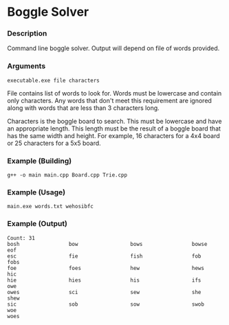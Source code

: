 # Boggle Solver

### Description

Command line boggle solver. Output will depend on file of words provided.

### Arguments

```
executable.exe file characters
```

File contains list of words to look for. Words must be lowercase and contain only characters. Any words that don't meet this requirement are ignored along with words that are less than 3 characters long.

Characters is the boggle board to search. This must be lowercase and have an appropriate length. This length must be the result of a boggle board that has the same width and height. For example, 16 characters for a 4x4 board or 25 characters for a 5x5 board.

### Example (Building)

```
g++ -o main main.cpp Board.cpp Trie.cpp
```

### Example (Usage)

```
main.exe words.txt wehosibfc
```

### Example (Output)
```
Count: 31
bosh                bow                 bows                bowse               eof
esc                 fie                 fish                fob                 fobs
foe                 foes                hew                 hews                hic
hie                 hies                his                 ifs                 owe
owes                sci                 sew                 she                 shew
sic                 sob                 sow                 swob                woe
woes
```